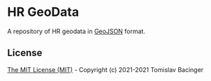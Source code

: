 # HR GeoData

A repository of HR geodata in [GeoJSON](http://geojson.org/) format.

## License

[The MIT License (MIT)](LICENSE.md) - Copyright (c) 2021-2021 Tomislav Bacinger